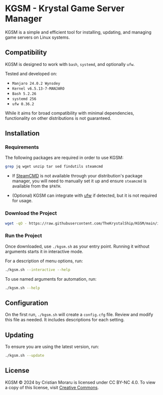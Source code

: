 # KGSM - Krystal Game Server Manager

KGSM is a simple and efficient tool for installing, updating, and managing game servers on Linux systems.

## Compatibility

KGSM is designed to work with `bash`, `systemd`, and optionally `ufw`.

Tested and developed on:

- `Manjaro 24.0.2 Wynsdey`
- `Kernel v6.5.13-7-MANJARO`
- `Bash 5.2.26`
- `systemd 256`
- `ufw 0.36.2`

While it aims for broad compatibility with minimal dependencies, functionality on other distributions is not guaranteed.

## Installation

### Requirements

The following packages are required in order to use KGSM:

```sh
grep jq wget unzip tar sed findutils steamcmd

```

- If [SteamCMD](https://developer.valvesoftware.com/wiki/SteamCMD) is not available through your distribution's package manager, you will need to manually set it up and ensure `steamcmd` is available from the `$PATH`.

- (Optional) KGSM can integrate with [ufw](https://en.wikipedia.org/wiki/Uncomplicated_Firewall) if detected, but it is not required for usage.

### Download the Project

```sh
wget -qO - https://raw.githubusercontent.com/TheKrystalShip/KGSM/main/install.sh | sh
```

### Run the Project

Once downloaded, use `./kgsm.sh` as your entry point. Running it without arguments starts it in interactive mode.

For a description of menu options, run:

```sh
./kgsm.sh --interactive --help
```

To use named arguments for automation, run:

```sh
./kgsm.sh --help
```

## Configuration

On the first run, `./kgsm.sh` will create a `config.cfg` file. Review and modify this file as needed. It includes descriptions for each setting.

## Updating

To ensure you are using the latest version, run:

```sh
./kgsm.sh --update
```

## License

KGSM © 2024 by Cristian Moraru is licensed under CC BY-NC 4.0. To view a copy of this license, visit [Creative Commons](https://creativecommons.org/licenses/by-nc/4.0/).
